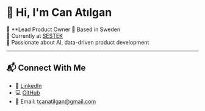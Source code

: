 # 👋 Hi, I'm Can Atılgan

🎯 **Lead Product Owner 
📍 Based in Sweden  
💼 Currently at [SESTEK](https://www.sestek.com/)  
🔭 Passionate about AI, data-driven product development

---

## 📬 Connect With Me

- 🔗 [LinkedIn](https://www.linkedin.com/in/talatcanatilgan/)
- 💻 [GitHub](https://github.com/Jukowsky)
- 📧 Email: tcanatilgan@gmail.com

